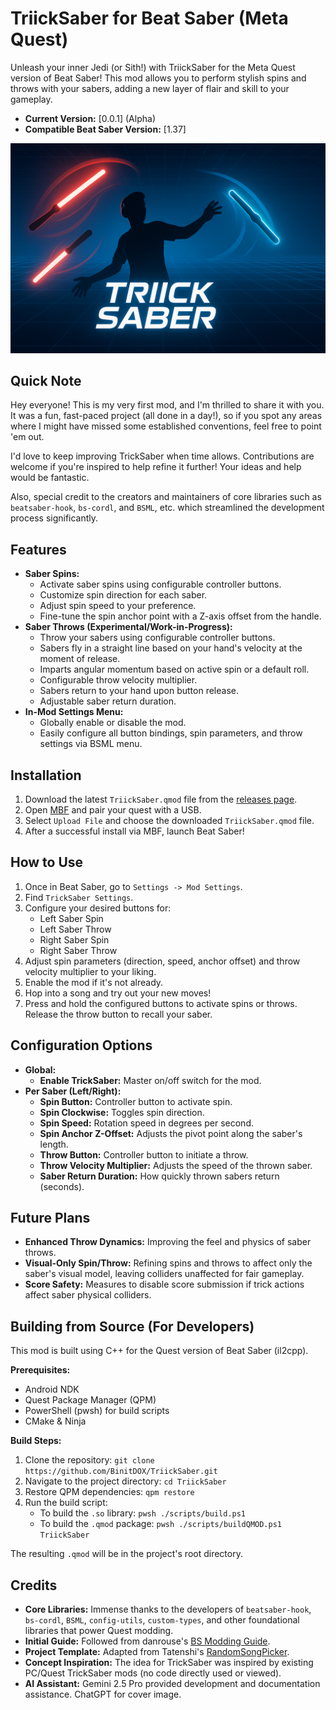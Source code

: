# TriickSaber for Beat Saber (Meta Quest)

Unleash your inner Jedi (or Sith!) with TriickSaber for the Meta Quest version of Beat Saber! This mod allows you to perform stylish spins and throws with your sabers, adding a new layer of flair and skill to your gameplay.

- **Current Version:** [0.0.1] (Alpha)
- **Compatible Beat Saber Version:** [1.37]

![Cover Image](cover.png)

## Quick Note

Hey everyone! This is my very first mod, and I'm thrilled to share it with you. It was a fun, fast-paced project (all done in a day!), so if you spot any areas where I might have missed some established conventions, feel free to point 'em out.

I'd love to keep improving TrickSaber when time allows. Contributions are welcome if you're inspired to help refine it further! Your ideas and help would be fantastic.

Also, special credit to the creators and maintainers of core libraries such as `beatsaber-hook`, `bs-cordl`, and `BSML`, etc. which streamlined the development process significantly.

## Features

*   **Saber Spins:**
    *   Activate saber spins using configurable controller buttons.
    *   Customize spin direction for each saber.
    *   Adjust spin speed to your preference.
    *   Fine-tune the spin anchor point with a Z-axis offset from the handle.
*   **Saber Throws (Experimental/Work-in-Progress):**
    *   Throw your sabers using configurable controller buttons.
    *   Sabers fly in a straight line based on your hand's velocity at the moment of release.
    *   Imparts angular momentum based on active spin or a default roll.
    *   Configurable throw velocity multiplier.
    *   Sabers return to your hand upon button release.
    *   Adjustable saber return duration.
*   **In-Mod Settings Menu:**
    *   Globally enable or disable the mod.
    *   Easily configure all button bindings, spin parameters, and throw settings via BSML menu.
    

## Installation

1.  Download the latest `TriickSaber.qmod` file from the [releases page](https://github.com/BinitDOX/TriickSaber/releases).
2.  Open [MBF](https://mbf.bsquest.xyz/) and pair your quest with a USB.
3.  Select `Upload File` and choose the downloaded `TriickSaber.qmod` file.
4.  After a successful install via MBF, launch Beat Saber!

## How to Use

1.  Once in Beat Saber, go to `Settings -> Mod Settings`.
2.  Find `TrickSaber Settings`.
3.  Configure your desired buttons for:
    *   Left Saber Spin
    *   Left Saber Throw
    *   Right Saber Spin
    *   Right Saber Throw
4.  Adjust spin parameters (direction, speed, anchor offset) and throw velocity multiplier to your liking.
5.  Enable the mod if it's not already.
6.  Hop into a song and try out your new moves!
7.  Press and hold the configured buttons to activate spins or throws. Release the throw button to recall your saber.

## Configuration Options

*   **Global:**
    *   **Enable TrickSaber:** Master on/off switch for the mod.
*   **Per Saber (Left/Right):**
    *   **Spin Button:** Controller button to activate spin.
    *   **Spin Clockwise:** Toggles spin direction.
    *   **Spin Speed:** Rotation speed in degrees per second.
    *   **Spin Anchor Z-Offset:** Adjusts the pivot point along the saber's length.
    *   **Throw Button:** Controller button to initiate a throw.
    *   **Throw Velocity Multiplier:** Adjusts the speed of the thrown saber.
    *   **Saber Return Duration:** How quickly thrown sabers return (seconds).

## Future Plans

*   **Enhanced Throw Dynamics:** Improving the feel and physics of saber throws.
*   **Visual-Only Spin/Throw:** Refining spins and throws to affect only the saber's visual model, leaving colliders unaffected for fair gameplay.
*   **Score Safety:** Measures to disable score submission if trick actions affect saber physical colliders.

## Building from Source (For Developers)

This mod is built using C++ for the Quest version of Beat Saber (il2cpp).

**Prerequisites:**
*   Android NDK
*   Quest Package Manager (QPM)
*   PowerShell (pwsh) for build scripts
*   CMake & Ninja

**Build Steps:**
1.  Clone the repository: `git clone https://github.com/BinitDOX/TriickSaber.git`
2.  Navigate to the project directory: `cd TriickSaber`
3.  Restore QPM dependencies: `qpm restore`
4.  Run the build script:
    *   To build the `.so` library: `pwsh ./scripts/build.ps1`
    *   To build the `.qmod` package: `pwsh ./scripts/buildQMOD.ps1 TriickSaber`

The resulting `.qmod` will be in the project's root directory.

## Credits
*   **Core Libraries:** Immense thanks to the developers of `beatsaber-hook`, `bs-cordl`, `BSML`, `config-utils`, `custom-types`, and other foundational libraries that power Quest modding.
*   **Initial Guide:** Followed from danrouse's [BS Modding Guide](https://github.com/danrouse/beatsaber-quest-modding-guide).
*   **Project Template:** Adapted from Tatenshi's [RandomSongPicker](https://github.com/Tatenshi/RandomSongPicker).
*   **Concept Inspiration:** The idea for TrickSaber was inspired by existing PC/Quest TrickSaber mods (no code directly used or viewed).
*   **AI Assistant:** Gemini 2.5 Pro provided development and documentation assistance. ChatGPT for cover image.

